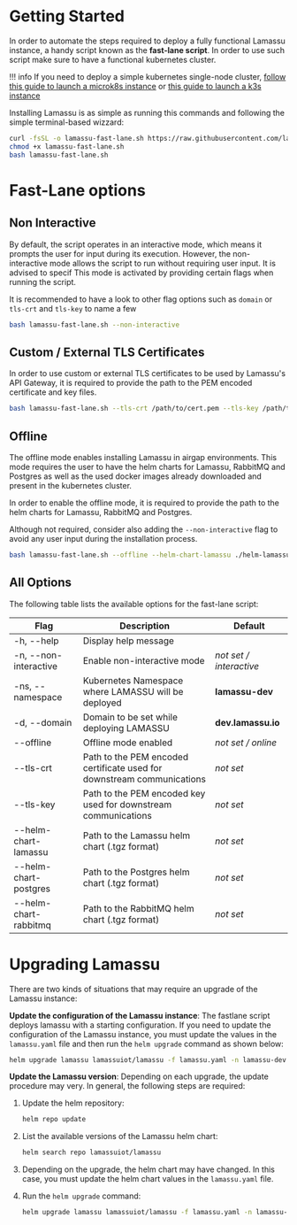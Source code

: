 # Getting Started

In order to automate the steps required to deploy a fully functional Lamassu
instance, a handy script known as the **fast-lane script**. In order to use such
script make sure to have a functional kubernetes cluster.

!!! info
    If you need to deploy a simple kubernetes single-node cluster,
    [follow this guide to launch a microk8s instance](deployment/infra/deploy-microk8s.md)
    or [this guide to launch a k3s instance](deployment/infra/deploy-k3s.md)

Installing Lamassu is as simple as running this commands and following the
simple terminal-based wizzard:

```bash
curl -fsSL -o lamassu-fast-lane.sh https://raw.githubusercontent.com/lamassuiot/lamassu-helm/main/scripts/lamassu-fast-lane.sh
chmod +x lamassu-fast-lane.sh
bash lamassu-fast-lane.sh
```

# Fast-Lane options

## Non Interactive

By default, the script operates in an interactive mode, which means it prompts
the user for input during its execution. However, the non-interactive mode
allows the script to run without requiring user input. It is advised to specif
This mode is activated by providing certain flags when running the script.

It is recommended to have a look to other flag options such as `domain` or
`tls-crt` and `tls-key` to name a few

```bash
bash lamassu-fast-lane.sh --non-interactive
```

## Custom / External TLS Certificates

In order to use custom or external TLS certificates to be used by Lamassu's API
Gateway, it is required to provide the path to the PEM encoded certificate and
key files.

```bash
bash lamassu-fast-lane.sh --tls-crt /path/to/cert.pem --tls-key /path/to/key.pem
```

## Offline

The offline mode enables installing Lamassu in airgap environments. This mode
requires the user to have the helm charts for Lamassu, RabbitMQ and Postgres as
well as the used docker images already downloaded and present in the kubernetes
cluster.

In order to enable the offline mode, it is required to provide the path to the
helm charts for Lamassu, RabbitMQ and Postgres.

Although not required, consider also adding the `--non-interactive` flag to
avoid any user input during the installation process.

```bash
bash lamassu-fast-lane.sh --offline --helm-chart-lamassu ./helm-lamassu-2.5.2.tgz  --helm-chart-rabbitmq ./helm-rabbitmq-14.1.0.tgz --helm-chart-postgres ./helm-postgresql-15.2.7.tgz --non-interactive
```

## All Options

The following table lists the available options for the fast-lane script:

| Flag                  | Description                                                            | Default                 |
| --------------------- | ---------------------------------------------------------------------- | ----------------------- |
| -h, --help            | Display help message                                                   |                         |
| -n, --non-interactive | Enable non-interactive mode                                            | *not set / interactive* |
| -ns, --namespace      | Kubernetes Namespace where LAMASSU will be deployed                    | **lamassu-dev**         |
| -d, --domain          | Domain to be set while deploying LAMASSU                               | **dev.lamassu.io**      |
| --offline             | Offline mode enabled                                                   | *not set / online*      |
| --tls-crt             | Path to the PEM encoded certificate used for downstream communications | *not set*               |
| --tls-key             | Path to the PEM encoded key used for downstream communications         | *not set*               |
| --helm-chart-lamassu  | Path to the Lamassu helm chart (.tgz format)                           | *not set*               |
| --helm-chart-postgres | Path to the Postgres helm chart (.tgz format)                          | *not set*               |
| --helm-chart-rabbitmq | Path to the RabbitMQ helm chart (.tgz format)                          | *not set*               |

# Upgrading Lamassu

There are two kinds of situations that may require an upgrade of the Lamassu
instance:

**Update the configuration of the Lamassu instance**: The fastlane script
deploys lamassu with a starting configuration. If you need to update the
configuration of the Lamassu instance, you must update the values in the
`lamassu.yaml` file and then run the `helm upgrade` command as shown below:

```bash
helm upgrade lamassu lamassuiot/lamassu -f lamassu.yaml -n lamassu-dev
```

**Update the Lamassu version**: Depending on each upgrade, the update procedure
may very. In general, the following steps are required:

1. Update the helm repository:

    ```bash
    helm repo update
    ```

1. List the available versions of the Lamassu helm chart:

    ```bash
    helm search repo lamassuiot/lamassu
    ```

1. Depending on the upgrade, the helm chart may have changed. In this case, you
    must update the helm chart values in the `lamassu.yaml` file.

1. Run the `helm upgrade` command:

    ```bash
    helm upgrade lamassu lamassuiot/lamassu -f lamassu.yaml -n lamassu-dev --version <chart_version>
    ```
